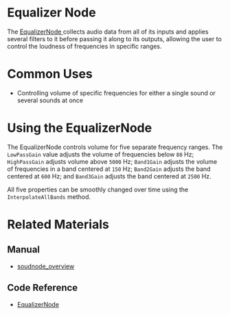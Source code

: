 # Equalizer Node
The [ EqualizerNode ](https://plasmaengine.github.io/PlasmaDocs/Plasma1/C++/code_reference/class_reference/equalizernode.md) collects audio data from all of its inputs and applies several filters to it before passing it along to its outputs, allowing the user to control the loudness of frequencies in specific ranges. 

# Common Uses

- Controlling volume of specific frequencies for either a single sound or several sounds at once

# Using the EqualizerNode

The EqualizerNode controls volume for five separate frequency ranges. The `LowPassGain` value adjusts the volume of frequencies below `80` Hz; `HighPassGain` adjusts volume above `5000` Hz; `Band1Gain` adjusts the volume of frequencies in a band centered at `150` Hz; `Band2Gain` adjusts the band centered at `600` Hz; and `Band3Gain` adjusts the band centered at `2500` Hz.

All five properties can be smoothly changed over time using the `InterpolateAllBands` method.

# Related Materials
## Manual
- [soudnode_overview](https://plasmaengine.github.io/PlasmaDocs/Plasma1/Editor/audio/soundnode/soudnode_overview.md)

## Code Reference
- [ EqualizerNode ](https://plasmaengine.github.io/PlasmaDocs/Plasma1/C++/code_reference/class_reference/equalizernode.md) 

 